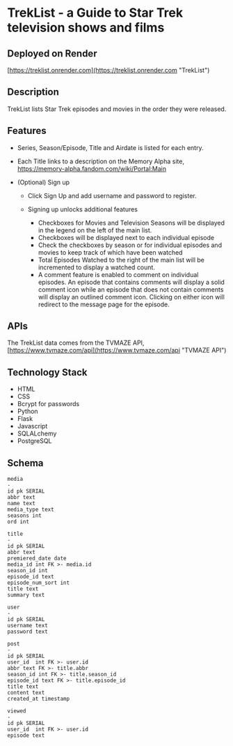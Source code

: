 # TrekList - a Guide to Star Trek television shows and films #
##

## Deployed on Render ##

[https://treklist.onrender.com](https://treklist.onrender.com "TrekList")
## Description ##

TrekList lists Star Trek episodes and movies in the order they were released.  

## Features ##


- Series, Season/Episode, Title and Airdate is listed for each entry.

- Each Title links to a description on the Memory Alpha site, [https://memory-alpha.fandom.com/wiki/Portal:Main
](https://memory-alpha.fandom.com/wiki/Portal:Main "Memory Alpha")

- (Optional) Sign up

	- Click Sign Up and add username and password to register.
	
	- Signing up unlocks additional features
	
		- Checkboxes for Movies and Television Seasons will be displayed in the legend on the left of the main list.
		- Checkboxes will be displayed next to each individual episode
		- Check the  checkboxes by season or for individual episodes and movies to keep track of which have been watched
		- Total Episodes Watched to the right of the main list will be incremented to display a watched count. 
		- A comment feature is enabled to comment on individual episodes.  An episode that contains comments will display a solid comment icon while an episode that does not contain comments will display an outlined comment icon.  Clicking on either icon will redirect to the message page for the episode.

## APIs ##

The TrekList data comes from the TVMAZE API, [https://www.tvmaze.com/api](https://www.tvmaze.com/api "TVMAZE API")

## Technology Stack ##

- HTML
- CSS
- Bcrypt for passwords
- Python
- Flask
- Javascript
- SQLALchemy
- PostgreSQL


## Schema ##

>	
	media
	-
	id pk SERIAL
	abbr text
	name text
	media_type text
	seasons int
	ord int
>
	title
	-
	id pk SERIAL
	abbr text
	premiered_date date
	media_id int FK >- media.id
	season_id int
	episode_id text
	episode_num_sort int
	title text
	summary text
>	
	user
	-
	id pk SERIAL
	username text
	password text
>	
	post
	-
	id pk SERIAL
	user_id  int FK >- user.id
	abbr text FK >- title.abbr
	season_id int FK >- title.season_id
	episode_id text FK >- title.episode_id
	title text
	content text
	created_at timestamp
>	
	viewed
	-
	id pk SERIAL
	user_id  int FK >- user.id
	episode text

